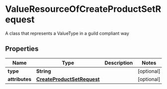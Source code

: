 

# ValueResourceOfCreateProductSetRequest

A class that represents a ValueType in a guild compliant way

## Properties

| Name | Type | Description | Notes |
|------------ | ------------- | ------------- | -------------|
|**type** | **String** |  |  [optional] |
|**attributes** | [**CreateProductSetRequest**](CreateProductSetRequest.md) |  |  [optional] |



